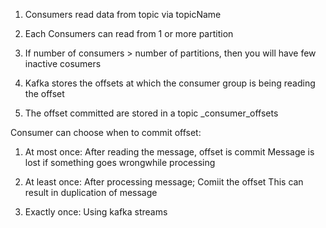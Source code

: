 
1. Consumers read data from topic via topicName
2. Each Consumers can read from 1 or more partition
3. If number of consumers > number of partitions, then you will have few inactive cosumers

1. Kafka stores the offsets at which the consumer group is being reading the offset
2. The offset committed are stored in a topic _consumer_offsets


Consumer can choose when to commit offset:

1. At most once:
    After reading the message, offset is commit
    Message is lost if something goes wrongwhile processing
    
2. At least once:
   After processing message; Comiit the offset
   This can result in duplication of message
   
3. Exactly once:
    Using kafka streams